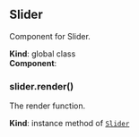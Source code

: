 <a name="Slider"></a>

## Slider
Component for Slider.

**Kind**: global class  
**Component**:   
<a name="Slider+render"></a>

### slider.render()
The render function.

**Kind**: instance method of [<code>Slider</code>](#Slider)  
